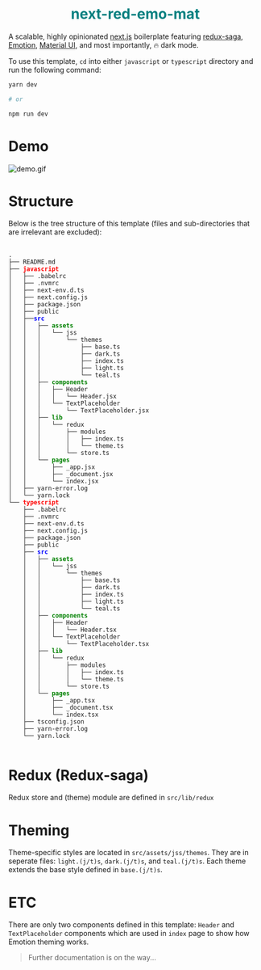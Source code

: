 <p>
  <h1 align="center" style="color: #008080">next-red-emo-mat</h1>
</p>

A scalable, highly opinionated [next.js](https://nextjs.org/) boilerplate featuring [redux-saga](https://redux-saga.js.org/), [Emotion](https://emotion.sh/), [Material UI](https://material-ui.com/), and most importantly, 🔥 dark mode.

To use this template, `cd` into either `javascript` or `typescript` directory and run the following command:

```bash
yarn dev

# or

npm run dev
```

# Demo

![demo.gif](demo.gif)


# Structure

Below is the tree structure of this template (files and sub-directories that are irrelevant are excluded):




<pre>
  <code>
.
├── README.md
├── <p style="display: inline; font-weight: bold; color: red;">javascript</p>
│   ├── .babelrc
│   ├── .nvmrc
│   ├── next-env.d.ts
│   ├── next.config.js
│   ├── package.json
│   ├── public
│   ├──<p style="display: inline; font-weight: bold; color: blue;">src</p>
│   │   ├── <p style="display: inline; font-weight: bold; color: green;">assets</p>
│   │   │   └── jss
│   │   │       └── themes
│   │   │           ├── base.ts
│   │   │           ├── dark.ts
│   │   │           ├── index.ts
│   │   │           ├── light.ts
│   │   │           └── teal.ts
│   │   ├── <p style="display: inline; font-weight: bold; color: green;">components</p>
│   │   │   ├── Header
│   │   │   │   └── Header.jsx
│   │   │   └── TextPlaceholder
│   │   │       └── TextPlaceholder.jsx
│   │   ├── <p style="display: inline; font-weight: bold; color: green;">lib</p>
│   │   │   └── redux
│   │   │       ├── modules
│   │   │       │   ├── index.ts
│   │   │       │   └── theme.ts
│   │   │       └── store.ts
│   │   └── <p style="display: inline; font-weight: bold; color: green;">pages</p>
│   │       ├── _app.jsx
│   │       ├── _document.jsx
│   │       └── index.jsx
│   ├── yarn-error.log
│   └── yarn.lock
└── <p style="display: inline; font-weight: bold; color: red;">typescript</p>
    ├── .babelrc
    ├── .nvmrc
    ├── next-env.d.ts
    ├── next.config.js
    ├── package.json
    ├── public
    ├── <p style="display: inline; font-weight: bold; color: blue;">src</p>
    │   ├── <p style="display: inline; font-weight: bold; color: green;">assets</p>
    │   │   └── jss
    │   │       └── themes
    │   │           ├── base.ts
    │   │           ├── dark.ts
    │   │           ├── index.ts
    │   │           ├── light.ts
    │   │           └── teal.ts
    │   ├── <p style="display: inline; font-weight: bold; color: green;">components</p>
    │   │   ├── Header
    │   │   │   └── Header.tsx
    │   │   └── TextPlaceholder
    │   │       └── TextPlaceholder.tsx
    │   ├── <p style="display: inline; font-weight: bold; color: green;">lib</p>
    │   │   └── redux
    │   │       ├── modules
    │   │       │   ├── index.ts
    │   │       │   └── theme.ts
    │   │       └── store.ts
    │   └── <p style="display: inline; font-weight: bold; color: green;">pages</p>
    │       ├── _app.tsx
    │       ├── _document.tsx
    │       └── index.tsx
    ├── tsconfig.json
    ├── yarn-error.log
    └── yarn.lock
  </code>
</pre>


# Redux (Redux-saga)
Redux store and (theme) module are defined in `src/lib/redux`

# Theming

Theme-specific styles are located in `src/assets/jss/themes`. They are in seperate files: `light.(j/t)s`, `dark.(j/t)s`, and `teal.(j/t)s`. Each theme extends the base style defined in `base.(j/t)s`.

# ETC

There are only two components defined in this template: `Header` and `TextPlaceholder` components which are used in `index` page to show how Emotion theming works.




> Further documentation is on the way...

